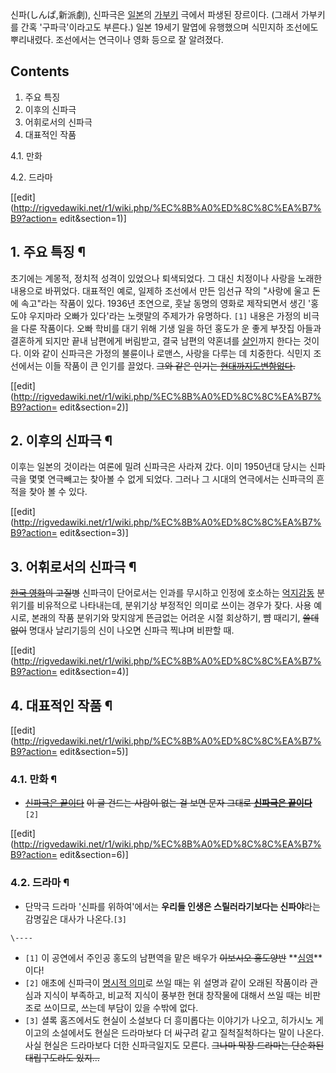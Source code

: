 신파(しんぱ,新派劇), 신파극은 [일본](%EC%9D%BC%EB%B3%B8.md)의
[가부키](%EA%B0%80%EB%B6%80%ED%82%A4.md) 극에서 파생된 장르이다. (그래서 가부키를 간혹 '구파극'이라고도
부른다.) 일본 19세기 말엽에 유행했으며 식민지하 조선에도 뿌리내렸다. 조선에서는 연극이나 영화 등으로 잘 알려졌다.

## Contents

    

1. 주요 특징 
2. 이후의 신파극 
3. 어휘로서의 신파극 
4. 대표적인 작품 
    

4.1. 만화

4.2. 드라마

[[edit](http://rigvedawiki.net/r1/wiki.php/%EC%8B%A0%ED%8C%8C%EA%B7%B9?action=
edit&section=1)]

## 1. 주요 특징 ¶

초기에는 계몽적, 정치적 성격이 있었으나 퇴색되었다. 그 대신 치정이나 사랑을 노래한 내용으로 바뀌었다. 대표적인 예로, 일제하 조선에서
만든 임선규 작의 "사랑에 울고 돈에 속고"라는 작품이 있다. 1936년 초연으로, 훗날 동명의 영화로 제작되면서 생긴 '홍도야 우지마라
오빠가 있다'라는 노랫말의 주제가가 유명하다. `[1]` 내용은 가정의 비극을 다룬 작품이다. 오빠 학비를 대기 위해 기생 일을 하던 홍도가
운 좋게 부잣집 아들과 결혼하게 되지만 끝내 남편에게 버림받고, 결국 남편의 약혼녀를 [살인](Nice%20Boat.md)까지 한다는
것이다. 이와 같이 신파극은 가정의 불륜이나 로맨스, 사랑을 다루는 데 치중한다. 식민지 조선에서는 이들 작품이 큰 인기를 끌었다.
<del>그와 같은 인기는 [현대까지도변함없다](%EB%A7%89%EC%9E%A5%20%EB%93%9C%EB%9D%BC%EB%A7%88.md).</del>

  

[[edit](http://rigvedawiki.net/r1/wiki.php/%EC%8B%A0%ED%8C%8C%EA%B7%B9?action=
edit&section=2)]

## 2. 이후의 신파극 ¶

이후는 일본의 것이라는 여론에 밀려 신파극은 사라져 갔다. 이미 1950년대 당시는 신파극을 몇몇 연극빼고는 찾아볼 수 없게 되었다. 그러나
그 시대의 연극에서는 신파극의 흔적을 찾아 볼 수 있다.

  

[[edit](http://rigvedawiki.net/r1/wiki.php/%EC%8B%A0%ED%8C%8C%EA%B7%B9?action=
edit&section=3)]

## 3. 어휘로서의 신파극 ¶

<del>[한국 영화](%ED%95%9C%EA%B5%AD%20%EC%98%81%ED%99%94.md)의 고질병</del> 신파극이
단어로서는 인과를 무시하고 인정에 호소하는 [억지감동](%EC%96%B5%EC%A7%80%EA%B0%90%EB%8F%99.md)
분위기를 비유적으로 나타내는데, 분위기상 부정적인 의미로 쓰이는 경우가 잦다. 사용 예시로, 본래의 작품 분위기와 맞지않게 뜬금없는 어려운
시절 회상하기, 뺨 때리기, <del>쓸데없이</del> 명대사 날리기등의 신이 나오면 신파극 찍냐며 비판할 때.

  

[[edit](http://rigvedawiki.net/r1/wiki.php/%EC%8B%A0%ED%8C%8C%EA%B7%B9?action=
edit&section=4)]

## 4. 대표적인 작품 ¶

[[edit](http://rigvedawiki.net/r1/wiki.php/%EC%8B%A0%ED%8C%8C%EA%B7%B9?action=
edit&section=5)]

### 4.1. 만화 ¶

  * <del>[신파극은 끝이다](%EC%8B%A0%ED%8C%8C%EA%B7%B9%EC%9D%80%20%EB%81%9D%EC%9D%B4%EB%8B%A4.md)</del> <del>이 글 건드는 사람이 없는 걸 보면 문자 그대로 **[신파극은 끝이다](%EC%8B%A0%ED%8C%8C%EA%B7%B9%EC%9D%80%20%EB%81%9D%EC%9D%B4%EB%8B%A4.md)**</del> `[2]`  

[[edit](http://rigvedawiki.net/r1/wiki.php/%EC%8B%A0%ED%8C%8C%EA%B7%B9?action=
edit&section=6)]

### 4.2. 드라마 ¶

  * 단막극 드라마 '신파를 위하여'에서는 **우리들 인생은 스릴러라기보다는 신파야**라는 감명깊은 대사가 나온다.`[3]`

`\----`

  * `[1]` 이 공연에서 주인공 홍도의 남편역을 맡은 배우가 <del>이보시오 홍도양반</del> **[심영](%EC%8B%AC%EC%98%81.md)**이다!
  * `[2]` 애초에 신파극이 [명시적 의미](%EB%AA%85%EC%8B%9C%EC%A0%81%20%EC%9D%98%EB%AF%B8.md)로 쓰일 때는 위 설명과 같이 오래된 작품이라 관심과 지식이 부족하고, 비교적 지식이 풍부한 현대 창작물에 대해서 쓰일 때는 비판조로 쓰이므로, 쓰는데 부담이 있을 수밖에 없다.
  * `[3]` 셜록 홈즈에서도 현실이 소설보다 더 흥미롭다는 이야기가 나오고, 히가시노 게이고의 소설에서도 현실은 드라마보다 더 싸구려 같고 질척질척하다는 말이 나온다. 사실 현실은 드라마보다 더한 신파극일지도 모른다. <del>그나마 막장 드라마는 단순화된 대립구도라도 있지...</del>


